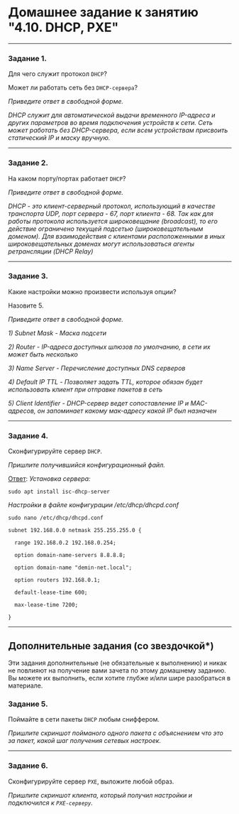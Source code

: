 # Домашнее задание к занятию "4.10. DHCP, PXE"

---

### Задание 1. 

Для чего служит протокол `DHCP`? 

Может ли работать сеть без `DHCP-сервера`?

*Приведите ответ в свободной форме.*


*DHCP служит для автоматической выдачи временного IP-адреса и других параметров во время подключения устройств к сети. Сеть может работать без DHCP-сервера, если всем устройствам присвоить статический IP  и маску вручную.*

---

### Задание 2. 

На каком порту/портах работает `DHCP`? 

*Приведите ответ в свободной форме.*

*DHCP - это клиент-серверный протокол, использующий в качестве транспорта UDP, порт сервера - 67, порт клиента - 68. Так как для работы протокола используется широковещание (broadcast), то его действие ограничено текущей подсетью (широковещательным доменом). Для взаимодействия с клиентами расположенными в иных широковещательных доменах могут использоваться агенты ретрансляции (DHCP Relay)*

---

### Задание 3. 

Какие настройки можно произвести используя опции? 

Назовите 5.

*Приведите ответ в свободной форме.*

*1) Subnet Mask - Маска подсети*

*2) Router - IP-адреса доступных шлюзов по умолчанию, в сети их может быть несколько*

*3) Name Server - Перечисление доступных DNS серверов*

*4) Default IP TTL  - Позволяет задать TTL, которое обязан будет использовать клиент при отправке пакетов в сеть*

*5) Client Identifier - DHCP-сервер ведет сопоставление IP и MAC-адресов, он запоминает какому мак-адресу какой IP был назначен*


---

### Задание 4. 

Сконфигурируйте сервер `DHCP`.

*Пришлите получившийся конфигурационный файл.*

<ins>Ответ</ins>:
*Установка сервера:*
```
sudo apt install isc-dhcp-server 
```
*Настройки в файле конфигурации /etc/dhcp/dhcpd.conf*
```
sudo nano /etc/dhcp/dhcpd.conf
```
```
subnet 192.168.0.0 netmask 255.255.255.0 {

  range 192.168.0.2 192.168.0.254;

  option domain-name-servers 8.8.8.8;

  option domain-name "demin-net.local";

  option routers 192.168.0.1;

  default-lease-time 600;

  max-lease-time 7200;

}
```
---

## Дополнительные задания (со звездочкой*)
Эти задания дополнительные (не обязательные к выполнению) и никак не повлияют на получение вами зачета по этому домашнему заданию. Вы можете их выполнить, если хотите глубже и/или шире разобраться в материале.



### Задание 5. 

Поймайте в сети пакеты `DHCP` любым сниффером. 

*Пришлите скриншот пойманого одного пакета с объяснением что это за пакет, какой шаг получения сетевых настроек.*

---

### Задание 6. 

Сконфигурируйте сервер `PXE`, выложите любой образ. 

*Пришлите скриншот клиента, который получил настройки и подключился к `PXE-серверу`.*
